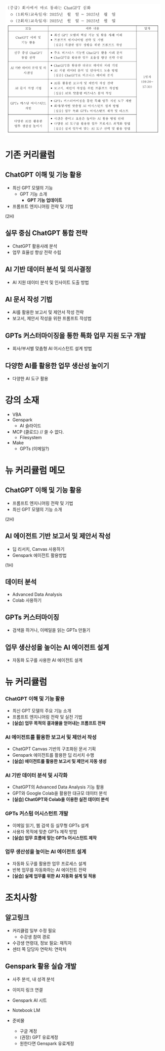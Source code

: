 ![](attachments/c-ict.png)

# 기존 커리큘럼

## ChatGPT 이해 및 기능 활용

- 최신 GPT 모델의 기능
	- GPT 기능 소개
		- **GPT 기능 업데이트**
- 프롬프트 엔지니어링 전략 및 기법

(2H)

## 실무 중심 ChatGPT 통합 전략

- ChatGPT 활용사례 분석
- 업무 효율성 향상 전략 수립

## AI 기반 데이터 분석 및 의사결정

- AI 지원 데이터 분석 및 인사이트 도출 방법

## AI 문서 작성 기법

- AI를 활용한 보고서 및 제안서 작성 전략
- 보고서, 제안서 작성을 위한 프롬프트 작성법

## GPTs 커스터마이징을 통한 특화 업무 지원 도구 개발

- 회사/부서별 맞춤형 AI 어시스턴트 설계 방법

## 다양한 AI를 활용한 업무 생산성 높이기

- 다양한 AI 도구 활용

# 강의 소재

- VBA
- Genspark
	- AI 슬라이드
- MCP (클로드) // 쓸 수 없다.
	- Filesystem 
- Make
	- GPTs (이메일?)

# 뉴 커리큘럼 메모

## ChatGPT 이해 및 기능 활용

- 프롬프트 엔지니어링 전략 및 기법
- 최신 GPT 모델의 기능 소개

(2H)

## AI 에이전트 기반 보고서 및 제안서 작성

- 딥 리서치, Canvas 사용하기
- Genspark 에이전트 활용방법

(1H)

## 데이터 분석

- Advanced Data Analysis
- Colab 사용하기

## GPTs 커스터마이징

- 검색을 하거나, 이메일을 읽는 GPTs 만들기

## 업무 생산성을 높이는 AI 에이전트 설계

- 자동화 도구를 사용한 AI 에이전트 설계

# 뉴 커리큘럼

### ChatGPT 이해 및 기능 활용

- 최신 GPT 모델의 주요 기능 소개
- 프롬프트 엔지니어링 전략 및 실전 기법
- **[실습] 업무 목적의 결과물을 얻어내는 프롬프트 전략**
    
### AI 에이전트를 활용한 보고서 및 제안서 작성

- ChatGPT Canvas 기반의 구조화된 문서 기획
- Genspark 에이전트를 활용한 딥 리서치 수행
- **[실습] 에이전트를 활용한 보고서 및 제안서 자동 생성**
    
### AI 기반 데이터 분석 및 시각화

- ChatGPT의 Advanced Data Analysis 기능 활용
- GPT와 Google Colab을 활용한 대규모 데이터 분석
- **[실습] ChatGPT와 Colab을 이용한 실전 데이터 분석**

### GPTs 커스텀 어시스턴트 개발

- 이메일 읽기, 웹 검색 등 실무형 GPTs 설계
- 사용자 목적에 맞춘 GPTs 제작 방법
- **[실습] 업무 흐름에 맞는 GPTs 어시스턴트 제작**

### 업무 생산성을 높이는 AI 에이전트 설계

- 자동화 도구를 활용한 업무 프로세스 설계
- 반복 업무를 자동화하는 AI 에이전트 전략
- **[실습] 실제 업무를 위한 AI 자동화 설계 및 적용**

# 조치사항

## 알고링크

- 커리큘럼 일부 수정 필요
	- 수강생 참여 경로
- 수강생 연령대, 정보 필요: 재직자
- 센터 쪽 담당자 연락처: 연락처

## Genspark 활용 실습 개발


- 사주 분석, 내 성격 분석
- 이미지 링크 연결
- Genspark AI 시트
- Notebook LM

- 준비물
	- 구글 계정
	- (권장) GPT 유료계정
	- 원한다면 Genspark 유료계정

